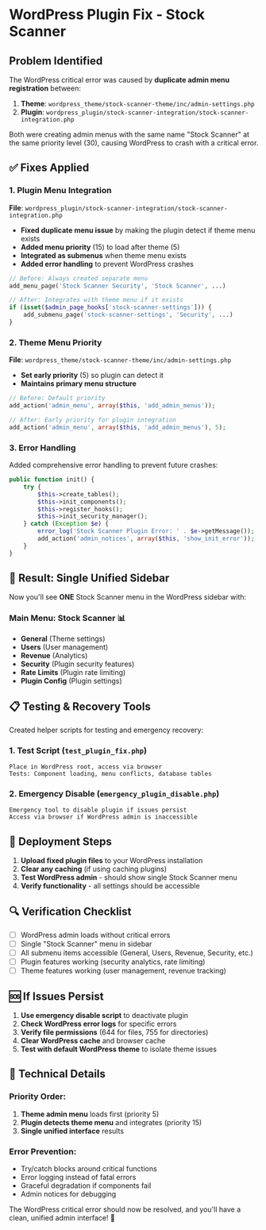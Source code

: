 # WordPress Plugin Fix - Stock Scanner

## Problem Identified

The WordPress critical error was caused by **duplicate admin menu registration** between:

1. **Theme**: `wordpress_theme/stock-scanner-theme/inc/admin-settings.php`
2. **Plugin**: `wordpress_plugin/stock-scanner-integration/stock-scanner-integration.php`

Both were creating admin menus with the same name "Stock Scanner" at the same priority level (30), causing WordPress to crash with a critical error.

## ✅ Fixes Applied

### 1. **Plugin Menu Integration**

**File**: `wordpress_plugin/stock-scanner-integration/stock-scanner-integration.php`

- **Fixed duplicate menu issue** by making the plugin detect if theme menu exists
- **Added menu priority** (15) to load after theme (5)
- **Integrated as submenus** when theme menu exists
- **Added error handling** to prevent WordPress crashes

```php
// Before: Always created separate menu
add_menu_page('Stock Scanner Security', 'Stock Scanner', ...)

// After: Integrates with theme menu if it exists
if (isset($admin_page_hooks['stock-scanner-settings'])) {
    add_submenu_page('stock-scanner-settings', 'Security', ...)
}
```

### 2. **Theme Menu Priority**

**File**: `wordpress_theme/stock-scanner-theme/inc/admin-settings.php`

- **Set early priority** (5) so plugin can detect it
- **Maintains primary menu structure**

```php
// Before: Default priority
add_action('admin_menu', array($this, 'add_admin_menus'));

// After: Early priority for plugin integration
add_action('admin_menu', array($this, 'add_admin_menus'), 5);
```

### 3. **Error Handling**

Added comprehensive error handling to prevent future crashes:

```php
public function init() {
    try {
        $this->create_tables();
        $this->init_components();
        $this->register_hooks();
        $this->init_security_manager();
    } catch (Exception $e) {
        error_log('Stock Scanner Plugin Error: ' . $e->getMessage());
        add_action('admin_notices', array($this, 'show_init_error'));
    }
}
```

## 🎯 Result: Single Unified Sidebar

Now you'll see **ONE** Stock Scanner menu in the WordPress sidebar with:

### **Main Menu: Stock Scanner** 📊
- **General** (Theme settings)
- **Users** (User management)  
- **Revenue** (Analytics)
- **Security** (Plugin security features)
- **Rate Limits** (Plugin rate limiting)
- **Plugin Config** (Plugin settings)

## 📋 Testing & Recovery Tools

Created helper scripts for testing and emergency recovery:

### 1. **Test Script** (`test_plugin_fix.php`)
```
Place in WordPress root, access via browser
Tests: Component loading, menu conflicts, database tables
```

### 2. **Emergency Disable** (`emergency_plugin_disable.php`)
```
Emergency tool to disable plugin if issues persist
Access via browser if WordPress admin is inaccessible
```

## 🚀 Deployment Steps

1. **Upload fixed plugin files** to your WordPress installation
2. **Clear any caching** (if using caching plugins)
3. **Test WordPress admin** - should show single Stock Scanner menu
4. **Verify functionality** - all settings should be accessible

## 🔍 Verification Checklist

- [ ] WordPress admin loads without critical errors
- [ ] Single "Stock Scanner" menu in sidebar
- [ ] All submenu items accessible (General, Users, Revenue, Security, etc.)
- [ ] Plugin features working (security analytics, rate limiting)
- [ ] Theme features working (user management, revenue tracking)

## 🆘 If Issues Persist

1. **Use emergency disable script** to deactivate plugin
2. **Check WordPress error logs** for specific errors
3. **Verify file permissions** (644 for files, 755 for directories)
4. **Clear WordPress cache** and browser cache
5. **Test with default WordPress theme** to isolate theme issues

## 📝 Technical Details

### Priority Order:
1. **Theme admin menu** loads first (priority 5)
2. **Plugin detects theme menu** and integrates (priority 15)
3. **Single unified interface** results

### Error Prevention:
- Try/catch blocks around critical functions
- Error logging instead of fatal errors
- Graceful degradation if components fail
- Admin notices for debugging

The WordPress critical error should now be resolved, and you'll have a clean, unified admin interface! 🎉